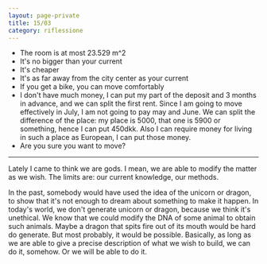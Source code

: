 ```yaml
--- 
layout: page-private
title: 15/03
category: riflessione
---
```


- The room is at most 23.529 m^2
- It's no bigger than your current
- It's cheaper
- It's as far away from the city center as your current
- If you get a bike, you can move comfortably
- I don't have much money, I can put my part of the deposit and 3 months in
  advance, and we can split the first rent. Since I am going to move effectively
  in July, I am not going to pay may and June. We can split the difference of
  the place: my place is 5000, that one is 5900 or something, hence I can put
  450dkk. Also I can require money for living in such a place as European, I
  can put those money.
- Are you sure you want to move?

---

Lately I came to think we are gods. I mean, we are able to modify the matter as
we wish. The limits are: our current knowledge, our methods.

In the past, somebody would have used the idea of the unicorn or dragon, to show
that it's not enough to dream about something to make it happen.
In today's world, we don't generate unicorn or dragon, because we think it's
unethical. We know that we could modify the DNA of some animal to obtain such
animals. Maybe a dragon that spits fire out of its mouth would be hard do
generate. But most probably, it would be possible. Basically, as long as we are
able to give a precise description of what we wish to build, we can do it,
somehow. Or we will be able to do it.
